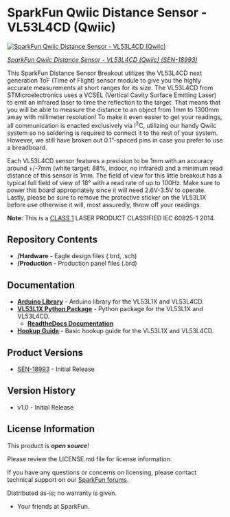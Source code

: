 SparkFun Qwiic Distance Sensor - VL53L4CD (Qwiic)
========================================


[![SparkFun Qwiic Distance Sensor - VL53L4CD (Qwiic)](https://cdn.sparkfun.com/assets/parts/1/8/5/7/2/18993-SparkFun_Distance_Sensor_-_1.3_Meter__VL53L4CD__Qwiic_-01.jpg)](https://www.sparkfun.com/products/18993)

[*SparkFun Qwiic Distance Sensor - VL53L4CD (Qwiic) (SEN-18993)*](https://www.sparkfun.com/products/18993)

This SparkFun Distance Sensor Breakout utilizes the VL53L4CD next generation ToF (Time of Flight) sensor module to give you the highly accurate measurements at short ranges for its size. The VL53L4CD from STMicroelectronics uses a VCSEL (Vertical Cavity Surface Emitting Laser) to emit an infrared laser to time the reflection to the target. That means that you will be able to measure the distance to an object from 1mm to 1300mm away with millimeter resolution! To make it even easier to get your readings, all communication is enacted exclusively via I<sup>2</sup>C, utilizing our handy Qwiic system so no soldering is required to connect it to the rest of your system. However, we still have broken out 0.1”-spaced pins in case you prefer to use a breadboard.

Each VL53L4CD sensor features a precision to be 1mm with an accuracy around +/-7mm (white target: 88%, indoor, no infrared) and a minimum read distance of this sensor is 1mm. The field of view for this little breakout has a typical full field of view of 18° with a read rate of up to 100Hz. Make sure to power this board appropriately since it will need 2.6V-3.5V to operate. Lastly, please be sure to remove the protective sticker on the VL53L1X before use otherwise it will, most assuredly, throw off your readings.

**Note:** This is a [CLASS 1](http://en.wikipedia.org/wiki/Laser_safety#Class_1) LASER PRODUCT CLASSIFIED IEC 60825-1 2014.

Repository Contents
-------------------

* **/Hardware** - Eagle design files (.brd, .sch)
* **/Production** - Production panel files (.brd)

Documentation
--------------
* **[Arduino Library](https://github.com/sparkfun/SparkFun_VL53L1X_Arduino_Library)** -  Arduino library for the VL53L1X and VL53L4CD.
* **[VL53L1X Python Package](https://github.com/sparkfun/Qwiic_VL53L1X_Py)** - Python package for the VL53L1X and VL53L4CD.
  * **[ReadtheDocs Documentation](https://qwiic-vl53l1x-py.readthedocs.io/en/latest/)**
* **[Hookup Guide](https://learn.sparkfun.com/tutorials/qwiic-distance-sensor-vl53l1x-hookup-guide/all)** - Basic hookup guide for the VL53L1X and VL53L4CD.

Product Versions
----------------
* [SEN-18993](https://www.sparkfun.com/products/18993) - Initial Release

Version History
---------------
* v1.0 - Initial Release 

License Information
-------------------

This product is _**open source**_! 

Please review the LICENSE.md file for license information. 

If you have any questions or concerns on licensing, please contact technical support on our [SparkFun forums](https://forum.sparkfun.com/viewforum.php?f=152).

Distributed as-is; no warranty is given.

- Your friends at SparkFun.

_<COLLABORATION CREDIT>_
